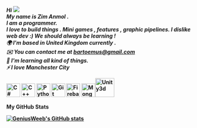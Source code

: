 <b><i>Hi ![](https://user-images.githubusercontent.com/18350557/176309783-0785949b-9127-417c-8b55-ab5a4333674e.gif)<br>My name is Zim Anmol . <br> I am a programmer. <br>  I love to build things . Mini games , features , graphic pipelines. I dislike web dev :) We should always be learning ! 
<b><br> 🌍  I'm based in United Kingdom currently .<br> ✉️ You can contact me at [bartoemus@gmail.com](mailto:bartoemus@gmail.com)  <br> 🧠 I'm learning all kind of things. <br><b>⚡  I love Manchester City </b> </i>

<p align="left"> <a href="https://docs.microsoft.com/en-us/dotnet/csharp/" target="_blank" rel="noreferrer"><img src="https://raw.githubusercontent.com/danielcranney/readme-generator/main/public/icons/skills/csharp-colored.svg" width="36" height="36" alt="C#" /></a> <a href="https://docs.microsoft.com/en-us/cpp/?view=msvc-170" target="_blank" rel="noreferrer"><img src="https://raw.githubusercontent.com/danielcranney/readme-generator/main/public/icons/skills/cplusplus-colored.svg" width="36" height="36" alt="C++" /></a> <a href="https://www.python.org/" target="_blank" rel="noreferrer"><img src="https://raw.githubusercontent.com/danielcranney/readme-generator/main/public/icons/skills/python-colored.svg" width="36" height="36" alt="Python" /></a> <a href="https://git-scm.com/" target="_blank" rel="noreferrer"><img src="https://raw.githubusercontent.com/danielcranney/readme-generator/main/public/icons/skills/git-colored.svg" width="36" height="36" alt="Git" /></a> <a href="https://firebase.google.com/" target="_blank" rel="noreferrer"><img src="https://raw.githubusercontent.com/danielcranney/readme-generator/main/public/icons/skills/firebase-colored.svg" width="36" height="36" alt="Firebase" /></a> <a href="https://www.mongodb.com/" target="_blank" rel="noreferrer"><img src="https://raw.githubusercontent.com/danielcranney/readme-generator/main/public/icons/skills/mongodb-colored.svg" width="36" height="36" alt="MongoDB" /></a><a href="https://unity.com" target="_blank" rel="noreferrer"><img src="https://user-images.githubusercontent.com/55481788/194673942-78370651-ba65-4ecf-b6d4-84a264bfd48e.png" width="50" height="50" alt="Unity3d" /></a></p> 


<b> My GitHub Stats</b>
 
<a href="http://www.github.com/GeniusWeeb"><img src="https://github-readme-stats.vercel.app/api?username=GeniusWeeb&show_icons=true&hide=prs,issues,contribs&count_private=true&title_color=3382ed&text_color=ef4444&icon_color=0891b2&bg_color=1c1917&hide_border=true&show_icons=true" alt="GeniusWeeb's GitHub stats" /></a>



